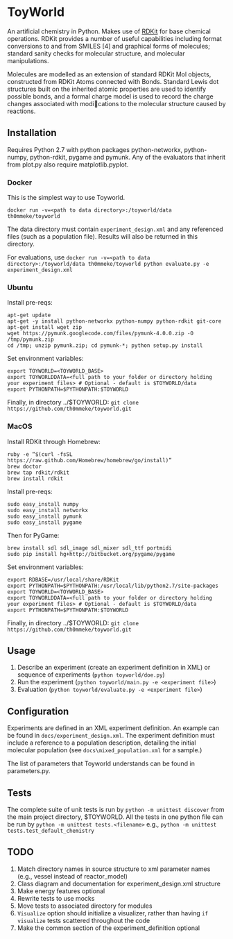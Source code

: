 # ToyWorld

An artificial chemistry in Python. Makes use of [RDKit](https://github.com/rdkit/rdkit) for base chemical operations. RDKit provides a number of useful capabilities including format conversions to and from SMILES [4] and graphical forms of molecules; standard sanity checks for molecular structure, and molecular manipulations.

Molecules are modelled as an extension of standard RDKit Mol objects, constructed from RDKit Atoms connected with Bonds. Standard Lewis dot structures built on the inherited atomic properties are used to identify possible bonds, and a formal charge model is used to record the charge changes associated with modi􏰀cations to the molecular structure caused by reactions.

## Installation

Requires Python 2.7 with python packages python-networkx, python-numpy, python-rdkit, pygame and pymunk. Any of the evaluators that inherit from plot.py also require matplotlib.pyplot.

### Docker

This is the simplest way to use Toyworld.

`docker run -v=<path to data directory>:/toyworld/data th0mmeke/toyworld`

The data directory must contain `experiment_design.xml` and any referenced files (such as a population file). Results will also be returned in this directory.

For evaluations, use `docker run -v=<path to data directory>:/toyworld/data th0mmeke/toyworld python evaluate.py -e experiment_design.xml`

### Ubuntu

Install pre-reqs:

    apt-get update
    apt-get -y install python-networkx python-numpy python-rdkit git-core
    apt-get install wget zip
    wget https://pymunk.googlecode.com/files/pymunk-4.0.0.zip -O /tmp/pymunk.zip
    cd /tmp; unzip pymunk.zip; cd pymunk-*; python setup.py install

Set environment variables:

    export TOYWORLD=<TOYWORLD_BASE>
    export TOYWORLDDATA=<full path to your folder or directory holding your experiment files> # Optional - default is $TOYWORLD/data
    export PYTHONPATH=$PYTHONPATH:$TOYWORLD

Finally, in directory ../$TOYWORLD: `git clone https://github.com/th0mmeke/toyworld.git`

### MacOS

Install RDKit through Homebrew:

    ruby -e “$(curl -fsSL https://raw.github.com/Homebrew/homebrew/go/install)”
    brew doctor
    brew tap rdkit/rdkit
    brew install rdkit

Install pre-reqs:

    sudo easy_install numpy
    sudo easy_install networkx
    sudo easy_install pymunk
    sudo easy_install pygame

Then for PyGame:

    brew install sdl sdl_image sdl_mixer sdl_ttf portmidi
    sudo pip install hg+http://bitbucket.org/pygame/pygame

Set environment variables:

    export RDBASE=/usr/local/share/RDKit
    export PYTHONPATH=$PYTHONPATH:/usr/local/lib/python2.7/site-packages
    export TOYWORLD=<TOYWORLD_BASE>
    export TOYWORLDDATA=<full path to your folder or directory holding your experiment files> # Optional - default is $TOYWORLD/data
    export PYTHONPATH=$PYTHONPATH:$TOYWORLD

Finally, in directory ../$TOYWORLD: `git clone https://github.com/th0mmeke/toyworld.git`

## Usage

1. Describe an experiment (create an experiment definition in XML) or sequence of experiments (`python toyworld/doe.py`)
1. Run the experiment (`python toyworld/main.py -e <experiment file>`)
1. Evaluation (`python toyworld/evaluate.py -e <experiment file>`)

## Configuration

Experiments are defined in an XML experiment definition. An example can be found in `docs/experiment_design.xml`. The experiment definition must include a reference to a population description, detailing the initial molecular population (see `docs\mixed_population.xml` for a sample.)

The list of parameters that Toyworld understands can be found in parameters.py.

## Tests

The complete suite of unit tests is run by `python -m unittest discover` from the main project directory, $TOYWORLD.
All the tests in one python file can be run by `python -m unittest tests.<filename>` e.g., `python -m unittest tests.test_default_chemistry`

## TODO

1. Match directory names in source structure to xml parameter names (e.g., vessel instead of reactor_model)
1. Class diagram and documentation for experiment_design.xml structure
1. Make energy features optional
1. Rewrite tests to use mocks
1. Move tests to associated directory for modules
1. `Visualize` option should initialize a visualizer, rather than having `if visualize` tests scattered throughout the code
1. Make the common section of the experiment_definition optional

